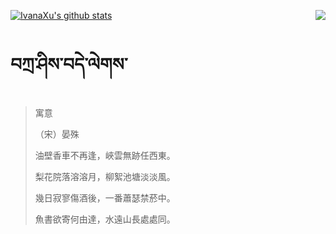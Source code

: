 [![IvanaXu's github stats](https://github-readme-stats.vercel.app/api?username=IvanaXu&show_icons=true&theme=vue-dark)](https://github.com/anuraghazra/github-readme-stats)
<img align="right" src="https://github-readme-stats.vercel.app/api/top-langs/?username=IvanaXu&langs_count=3&theme=graywhite" />
# བཀྲ་ཤིས་བདེ་ལེགས་
> 寓意
> 
> （宋）晏殊
> 
> 油壁香車不再逢，峽雲無跡任西東。
> 
> 梨花院落溶溶月，柳絮池塘淡淡風。
> 
> 幾日寂寥傷酒後，一番蕭瑟禁菸中。
> 
> 魚書欲寄何由達，水遠山長處處同。
>